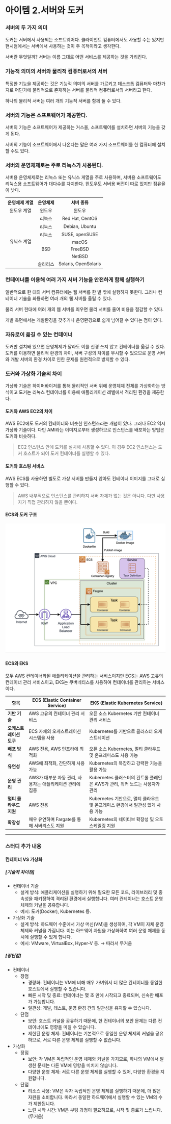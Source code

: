 아이템 2.서버와 도커
=========================
### 서버의 두 가지 의미
도커는 서버에서 사용되는 소프트웨어다. 클라이언트 컴퓨터에서도 사용할 수는 있지만 현시점에서는 서버에서 사용하는 것이 주 목적이라고 생각한다.

서버란 무엇일까? 서버는 이름 그대로 어떤 서비스를 제공하는 것을 가리킨다.

### 기능적 의미의 서버와 물리적 컴퓨터로서의 서버
특정한 기능을 제공하는 것은 기능적 의미의 서버를 가르키고 데스크톱 컴퓨터와 마찬가지로 어딘가에 물리적으로 존재하는 서버를 물리적 컴퓨터로서의 서버라고 한다.

하나의 물리적 서버는 여러 개의 기능적 서버를 함께 둘 수 있다.

### 서버의 기능은 소프트웨어가 제공한다.
서버의 기능은 소프트웨어가 제공하는 거스올, 소프트웨어를 설치하면 서버의 기능을 갖게 된다.

서버의 기능이 소프트웨어에서 나온다는 말은 여러 가지 소프트웨어를 한 컴퓨터에 설치할 수도 있다.

### 서버의 운영체제로는 주로 리눅스가 사용된다.
서버용 운영체제로는 리눅스 또는 유닉스 게열을 주로 사용하며, 서버용 소프트웨어도 리눅스용 소프트웨어가 대다수를 차지한다.
윈도우도 서버용 버전이 따로 있지만 점유율이 낮다.

<table>
  <tr>
    <th style="text-align:center">운영체제 계열</th>
    <th style="text-align:center">운영체제</th>
    <th style="text-align:center">서버 종류</th>
  </tr>
  <tr>
    <td style="text-align:center">윈도우 계열</td>
    <td style="text-align:center">윈도우</td>
    <td style="text-align:center">윈도우</td>
  </tr>
  <tr>
    <td rowspan="7" style="text-align:center">유닉스 계열</td>
    <td style="text-align:center">리눅스</td>
    <td style="text-align:center">Red Hat, CentOS</td>
  </tr>
  <tr>
    <td style="text-align:center">리눅스</td>
    <td style="text-align:center">Debian, Ubuntu</td>
  </tr>
  <tr>
    <td style="text-align:center">리눅스</td>
    <td style="text-align:center">SUSE, openSUSE</td>
  </tr>
  <tr>
    <td rowspan="3" style="text-align:center">BSD</td>
    <td style="text-align:center">macOS</td>
  </tr>
  <tr>
    <td style="text-align:center">FreeBSD</td>
  </tr>
  <tr>
    <td style="text-align:center">NetBSD</td>
  </tr>
  <tr>
    <td style="text-align:center">솔라리스</td>
    <td style="text-align:center">Solaris, OpenSolaris</td>
  </tr>
</table>

### 컨테이너를 이용해 여러 가지 서버 기능을 안전하게 함께 실행하기
일반적으로 한 대의 서버 컴퓨터에는  웹 서버를 한 벌 밖에 실행하지 못한다. 그러나 컨테이너 기술을 화룡하면 여러 개의 웹 서버를 올릴 수 있다.

물리 서버 한대에 여러 개의 웹 서버를 띄우면 물리 서버를 줄여 비용을 절감할 수 있다.

개발 측면에서는 개발환경을 갖추거나 운영환경으로 쉽게 넘어갈 수 있다는 점이 있다.

### 자유로이 옮길 수 있는 컨테이너
도커만 설치돼 있으면 운영체제가 달라도 이를 신경 쓰지 않고 컨테이너를 옮길 수 있다.
도커를 이용하면 물리적 환경의 차이, 서버 구성의 차이를 무시할 수 있으므로 운영 서버와 개발 서버의 환경 차이로 인한 문제를 원천적으로 방지할 수 있다.

### 도커와 가상화 기술의 차이
가상화 기술은 하이퍼바이저를 통해 물리적인 서버 위에 운영체제 전체를 가상화하는 방식이고 도커는 리눅스 컨테이너를 이용해 애플리케이션 레벨에서 격리된 환경을 제공한다.

#### 도커와 AWS EC2의 차이
AWS EC2에도 도커의 컨테이너와 비슷한 인스턴스라는 개념이 있다. 그러나 EC2 역시 가상화 기술이다. 다만 AMI라는 이미지로부터 생성하므로 인스턴스를 배포하는 방법은 도커와 비슷하다.

> EC2 인스턴스 안에 도커를 설치해 사용할 수 있다. 이 경우 EC2 인스턴스는 도커 호스트가 되어 도커 컨테이너를 실행할 수 있다.

#### 도커와 호스팅 서비스
AWS ECS를 사용하면 별도로 가상 서버를 만들지 않아도 컨테이너 이미지를 그대로 실행할 수 있다.

> AWS 내부적으로 인스턴스를 관리하지 서버 자체가 없는 것은 아니다. 다만 사용자가 직접 관리하지 않을 뿐이다.

#### ECS와 도커 구조
![ECS와 도커 구조](..%2F..%2Fresources%2Fimages%2Fecs_docker_structure.png)

#### ECS와 EKS
모두 AWS 컨테이너화된 애플리케이션을 관리하는 서비스이지만 ECS는 AWS 고유의 컨테이너 관리 서비스이고, EKS는 쿠버네티스를 사용하여 컨테이너를 관리하는 서비스이다.

| **항목**           | **ECS (Elastic Container Service)**                 | **EKS (Elastic Kubernetes Service)**                |
|--------------------|----------------------------------------------------|----------------------------------------------------|
| **기반 기술**      | AWS 고유의 컨테이너 관리 서비스                        | 오픈 소스 Kubernetes 기반 컨테이너 관리 서비스       |
| **오케스트레이션 도구** | ECS 자체의 오케스트레이션 시스템을 사용                   | Kubernetes를 기반으로 클러스터 오케스트레이션      |
| **배포 방식**      | AWS 전용, AWS 인프라에 최적화                         | 오픈 소스 Kubernetes, 멀티 클라우드 및 온프레미스도 사용 가능 |
| **유연성**         | AWS에 최적화, 간단하게 사용 가능                      | Kubernetes의 복잡하고 강력한 기능을 활용 가능       |
| **운영 관리**      | AWS가 대부분 자동 관리, 사용자는 애플리케이션 관리에 집중   | Kubernetes 클러스터의 컨트롤 플레인은 AWS가 관리, 워커 노드는 사용자가 관리 |
| **멀티 클라우드 지원** | AWS 전용                                             | Kubernetes 기반으로, 멀티 클라우드 및 온프레미스 환경에서 일관성 있게 사용 가능 |
| **확장성**         | 매우 유연하며 Fargate를 통해 서버리스도 지원             | Kubernetes의 네이티브 확장성 및 오토스케일링 지원   |


---
### 스터디 추가 내용
#### 컨테이너 VS 가상화
##### [기술적 차이점]
* 컨테이너 기술
    * 설계 방식: 애플리케이션을 실행하기 위해 필요한 모든 코드, 라이브러리 및 종속성을 패키징하여 격리된 환경에서 실행합니다. 여러 컨테이너는 호스트 운영 체제의 커널을 공유합니다.
    * 예시: 도커(Docker), Kubernetes 등.
* 가상화 기술
    * 설계 방식: 하드웨어 수준에서 가상 머신(VM)을 생성하여, 각 VM이 자체 운영 체제와 커널을 가집니다. 이는 하드웨어 자원을 가상화하여 여러 운영 체제를 동시에 실행할 수 있게 합니다.
    * 예시: VMware, VirtualBox, Hyper-V 등.
      → 따라서 무거움

##### [장단점]
* 컨테이너
    * 장점
        * 경량화: 컨테이너는 VM에 비해 매우 가벼워서 더 많은 컨테이너를 동일한 호스트에서 실행할 수 있습니다.
        * 빠른 시작 및 종료: 컨테이너는 몇 초 만에 시작되고 종료되며, 신속한 배포가 가능합니다.
        * 일관성: 개발, 테스트, 운영 환경 간의 일관성을 유지할 수 있습니다.
    * 단점
        * 보안: 호스트 커널을 공유하기 때문에, 한 컨테이너의 보안 문제는 다른 컨테이너에도 영향을 미칠 수 있습니다.
        * 제한된 운영 체제: 컨테이너는 기본적으로 동일한 운영 체제의 커널을 공유하므로, 서로 다른 운영 체제를 실행할 수 없습니다.
* 가상화
    * 장점
        * 보안: 각 VM은 독립적인 운영 체제와 커널을 가지므로, 하나의 VM에서 발생한 문제는 다른 VM에 영향을 미치지 않습니다.
        * 다양한 운영 체제: 서로 다른 운영 체제를 실행할 수 있어, 다양한 환경을 지원합니다.
    * 단점
        * 리소스 사용: VM은 각자 독립적인 운영 체제를 실행하기 때문에, 더 많은 자원을 소비합니다. 따라서 동일한 하드웨어에서 실행할 수 있는 VM의 수가 제한됩니다.
        * 느린 시작 시간: VM은 부팅 과정이 필요하므로, 시작 및 종료가 느립니다. (무거움)
